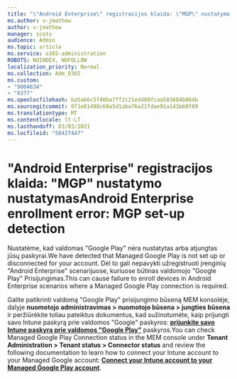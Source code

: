 ```yaml
---
title: "\"Android Enterprise\" registracijos klaida: \"MGP\" nustatymo nustatymas"
ms.author: v-jmathew
author: v-jmathew
manager: scotv
audience: Admin
ms.topic: article
ms.service: o365-administration
ROBOTS: NOINDEX, NOFOLLOW
localization_priority: Normal
ms.collection: Adm_O365
ms.custom:
- "9004634"
- "8377"
ms.openlocfilehash: ba5a66c5f48ba7ff2c21ed460fcaa583684b864b
ms.sourcegitcommit: 0f1e81498c68a5d1aba76a21fdae91a141b69f89
ms.translationtype: MT
ms.contentlocale: lt-LT
ms.lasthandoff: 03/03/2021
ms.locfileid: "50427447"
---
```

# <a name="android-enterprise-enrollment-error-mgp-set-up-detection"></a><span data-ttu-id="3879d-102">"Android Enterprise" registracijos klaida: "MGP" nustatymo nustatymas</span><span class="sxs-lookup"><span data-stu-id="3879d-102">Android Enterprise enrollment error: MGP set-up detection</span></span>

<span data-ttu-id="3879d-103">Nustatėme, kad valdomas "Google Play" nėra nustatytas arba atjungtas jūsų paskyrai.</span><span class="sxs-lookup"><span data-stu-id="3879d-103">We have detected that Managed Google Play is not set up or disconnected for your account.</span></span> <span data-ttu-id="3879d-104">Dėl to gali nepavykti užregistruoti įrenginių "Android Enterprise" scenarijuose, kuriuose būtinas valdomojo "Google Play" Prisijungimas.</span><span class="sxs-lookup"><span data-stu-id="3879d-104">This can cause failure to enroll devices in Android Enterprise scenarios where a Managed Google Play connection is required.</span></span>

<span data-ttu-id="3879d-105">Galite patikrinti valdomą "Google Play" prisijungimo būseną MEM konsolėje, dalyje **nuomotojo administravimas > nuomotojo būsena > jungties būsena** ir peržiūrėkite toliau pateiktus dokumentus, kad sužinotumėte, kaip prijungti savo Intune paskyrą prie valdomos "Google" paskyros: **[prijunkite savo Intune paskyrą prie valdomos "Google Play"](https://docs.microsoft.com/mem/intune/enrollment/connect-intune-android-enterprise)** paskyros.</span><span class="sxs-lookup"><span data-stu-id="3879d-105">You can check Managed Google Play Connection status in the MEM console under **Tenant Administration > Tenant status > Connector status** and review the following documentation to learn how to connect your Intune account to your Managed Google account: **[Connect your Intune account to your Managed Google Play account](https://docs.microsoft.com/mem/intune/enrollment/connect-intune-android-enterprise)**.</span></span>
